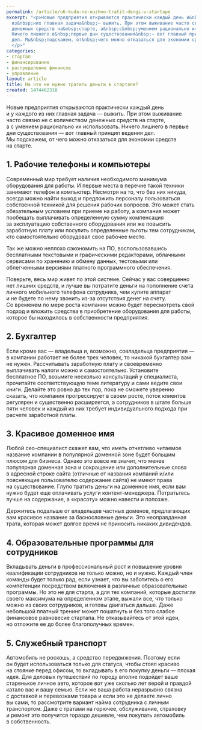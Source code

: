 ```yaml
---
permalink: /article/u6-kuda-ne-nuzhno-tratit-dengi-v-startape
excerpt: "<p>Новые предприятия открываются практически каждый день и&nbsp;у&nbsp;каждого
  из&nbsp;них главная задача&nbsp;— выжить. При этом выживание часто связно не&nbsp;с&nbsp;количеством
  денежных средств на&nbsp;старте, а&nbsp;с&nbsp;умением рационально их&nbsp;использовать.
  Ничего лишнего в&nbsp;первые дни существования&nbsp;— вот главный принцип ведения
  дел. Мы&nbsp;подскажем, от&nbsp;чего можно отказаться для экономии средств на&nbsp;старте.
  </p>"
categories:
- стартап
- финансирование
- распределение финансов
- управление
layout: article
title: На что не нужно тратить деньги в стартапе?
created: 1474462318
---
```

Новые предприятия открываются практически каждый день и у каждого из них главная задача — выжить. При этом выживание часто связно не с количеством денежных средств на старте, а с умением рационально их использовать. Ничего лишнего в первые дни существования — вот главный принцип ведения дел. Мы подскажем, от чего можно отказаться для экономии средств на старте.

## 1. Рабочие телефоны и компьютеры ##

Современный мир требует наличия необходимого минимума оборудования для работы. И первые места в перечне такой техники занимают телефон и компьютер. Несмотря на то, что без них никуда, всегда можно найти выход и предложить персоналу пользоваться собственной техникой для решения рабочих вопросов. Это может стать обязательным условием при приеме на работу, а компания может пообещать выплачивать определенную сумму компенсация за эксплуатацию собственного оборудования или же повысить заработную плату или посулить определенные льготы тем сотрудникам, кто самостоятельно оборудовал свое рабочее место.

Так же можно неплохо сэкономить на ПО, воспользовавшись бесплатными текстовыми и графическими редакторами, облачными сервисами по хранению и обмену данных, тестовыми или облегченными версиями платного программного обеспечения.

Поверьте, весь мир живет по этой системе. Сейчас у вас совершенно нет лишних средств, и лучше вы потратите деньги на пополнение счета личного мобильного телефона сотрудника, чем купите аппарат и не будете по нему звонить из-за отсутствия денег на счету. Со временем по мере роста компании можно будет пересмотреть свой подход и вложить средства в приобретение оборудования для работы, которое бы находилось в собственности предприятия.

## 2. Бухгалтер ##

Если кроме вас — владельца и, возможно, совладельца предприятия — в компании работает не более трех человек, то никакой бухгалтер вам не нужен. Рассчитывать заработную плату и своевременно выплачивать налоги можно и самостоятельно. Установите бесплатное ПО, возьмите несколько консультаций у специалиста, прочитайте соответствующую теме литературу и сами ведите свои книги. Делайте это ровно до тех пор, пока не сможете уверенно сказать, что компания прогрессирует в своем росте, поток клиентов регулярен и существенно расширяется, а сотрудников в штате больше пяти человек и каждый из них требует индивидуального подхода при расчете заработной платы.

## 3. Красивое доменное имя ##

Любой сео-специалист скажет вам, что иметь отчетливо читаемое название компании в популярной доменной зоне будет большим плюсом для бизнеса. Однако это вовсе не значит, что менее популярная доменная зона и сокращение или дополнительные слова в адресной строке сайта (отличные от названия компаний и/или поясняющие пользователю содержание сайта) не имеют права на существование. Глупо тратить деньги на доменное имя, если вам нужно будет еще оплачивать услуги контент-менеджера. Потратьтесь лучше на содержание, а «красоту» можно навести и попозже.

Держитесь подальше от владельцев частных доменов, предлагающих вам красивое название за баснословные деньги. Это неоправданная трата, которая может долгое время не приносить никаких дивидендов.

## 4. Образовательные программы для сотрудников ##

Вкладывать деньги в профессиональный рост и повышение уровня квалификации сотрудников не только можно, но и нужно. Каждый член команды будет только рад, если узнает, что вы заботитесь о его компетенции посредством включения в различные образовательные программы. Но это не для старта, а для тех компаний, которые достигли своего максимума на определенном этапе, выжали все, что только можно из своих сотрудников, и готовы двигаться дальше. Даже небольшой платный тренинг может пошатнуть и без того слабое финансовое равновесие стартапа. Не отказывайтесь от этой идеи, но отложите ее до более благополучных времен.

## 5. Служебный транспорт ##

Автомобиль не роскошь, а средство передвижения. Поэтому если он будет использоваться только для статуса, чтобы стоял красиво на стоянке перед офисом, то вкладывать в его покупку деньги — плохая идея. Для деловых путешествий по городу вполне подойдет ваше старенькое личное авто, которое вот уже сколько лет верой и правдой катало вас и вашу семью. Если же ваша работа неразрывно связна с доставкой и перевозками товара и если это не делаете лично вы сами, то рассмотрите вариант найма сотрудника с личным транспортом. Даже с тратами на горючее, обслуживание, страховку и ремонт это получится гораздо дешевле, чем покупать автомобиль в собственность.
